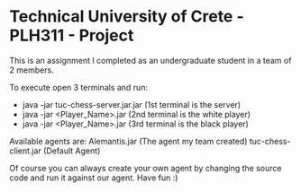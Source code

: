 # Technical University of Crete - PLH311 - Project
This is an assignment I completed as an undergraduate student in a team of 2 members.

To execute open 3 terminals and run:
- java -jar tuc-chess-server.jar.jar (1st terminal is the server)
- java -jar <Player_Name>.jar        (2nd terminal is the white player)
- java -jar <Player_Name>.jar        (3rd terminal is the black player)
	
Available agents are:
	Alemantis.jar        (The agent my team created)
	tuc-chess-client.jar (Default Agent)
	
Of course you can always create your own agent by changing the source code and run it against our agent.
Have fun :)
